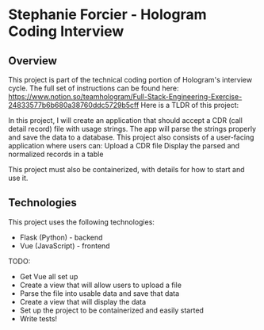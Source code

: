 # Stephanie Forcier - Hologram Coding Interview

## Overview
This project is part of the technical coding portion of Hologram's interview cycle. The full set of instructions can be found here: https://www.notion.so/teamhologram/Full-Stack-Engineering-Exercise-24833577b6b680a38760ddc5729b5cff
Here is a TLDR of this project:

In this project, I will create an application that should accept a CDR (call detail record) file with usage strings. 
The app will parse the strings properly and save the data to a database.
This project also consists of a user-facing application where users can:
Upload a CDR file
Display the parsed and normalized records in a table

This project must also be containerized, with details for how to start and use it.

## Technologies
This project uses the following technologies:
- Flask (Python) - backend
- Vue (JavaScript) - frontend

TODO:
- Get Vue all set up
- Create a view that will allow users to upload a file
- Parse the file into usable data and save that data
- Create a view that will display the data
- Set up the project to be containerized and easily started
- Write tests!